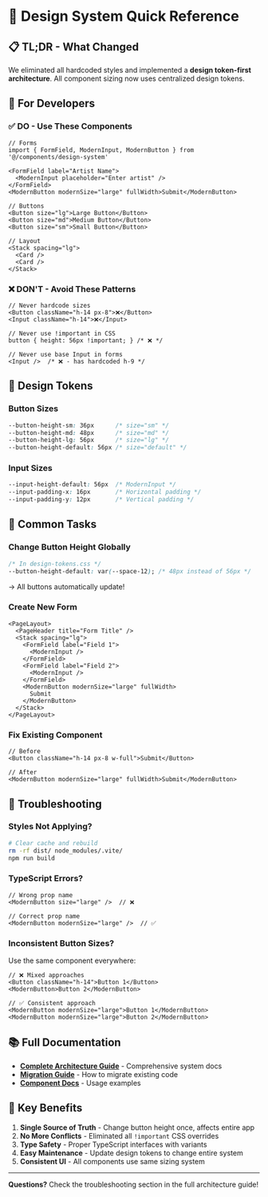 # 🚀 Design System Quick Reference

## 📋 **TL;DR - What Changed**

We eliminated all hardcoded styles and implemented a **design token-first architecture**. All component sizing now uses centralized design tokens.

## 🎯 **For Developers**

### **✅ DO - Use These Components**

```tsx
// Forms
import { FormField, ModernInput, ModernButton } from '@/components/design-system'

<FormField label="Artist Name">
  <ModernInput placeholder="Enter artist" />
</FormField>
<ModernButton modernSize="large" fullWidth>Submit</ModernButton>

// Buttons
<Button size="lg">Large Button</Button>
<Button size="md">Medium Button</Button>
<Button size="sm">Small Button</Button>

// Layout
<Stack spacing="lg">
  <Card />
  <Card />
</Stack>
```

### **❌ DON'T - Avoid These Patterns**

```tsx
// Never hardcode sizes
<Button className="h-14 px-8">❌</Button>
<Input className="h-14">❌</Input>

// Never use !important in CSS
button { height: 56px !important; } /* ❌ */

// Never use base Input in forms
<Input />  /* ❌ - has hardcoded h-9 */
```

## 🎨 **Design Tokens**

### **Button Sizes**
```css
--button-height-sm: 36px      /* size="sm" */
--button-height-md: 48px      /* size="md" */  
--button-height-lg: 56px      /* size="lg" */
--button-height-default: 56px /* size="default" */
```

### **Input Sizes**
```css
--input-height-default: 56px  /* ModernInput */
--input-padding-x: 16px       /* Horizontal padding */
--input-padding-y: 12px       /* Vertical padding */
```

## 🔧 **Common Tasks**

### **Change Button Height Globally**
```css
/* In design-tokens.css */
--button-height-default: var(--space-12); /* 48px instead of 56px */
```
→ All buttons automatically update!

### **Create New Form**
```tsx
<PageLayout>
  <PageHeader title="Form Title" />
  <Stack spacing="lg">
    <FormField label="Field 1">
      <ModernInput />
    </FormField>
    <FormField label="Field 2">
      <ModernInput />
    </FormField>
    <ModernButton modernSize="large" fullWidth>
      Submit
    </ModernButton>
  </Stack>
</PageLayout>
```

### **Fix Existing Component**
```tsx
// Before
<Button className="h-14 px-8 w-full">Submit</Button>

// After  
<ModernButton modernSize="large" fullWidth>Submit</ModernButton>
```

## 🚨 **Troubleshooting**

### **Styles Not Applying?**
```bash
# Clear cache and rebuild
rm -rf dist/ node_modules/.vite/
npm run build
```

### **TypeScript Errors?**
```tsx
// Wrong prop name
<ModernButton size="large" />  // ❌

// Correct prop name  
<ModernButton modernSize="large" />  // ✅
```

### **Inconsistent Button Sizes?**
Use the same component everywhere:
```tsx
// ❌ Mixed approaches
<Button className="h-14">Button 1</Button>
<ModernButton>Button 2</ModernButton>

// ✅ Consistent approach
<ModernButton modernSize="large">Button 1</ModernButton>
<ModernButton modernSize="large">Button 2</ModernButton>
```

## 📚 **Full Documentation**

- **[Complete Architecture Guide](./DESIGN_SYSTEM_ARCHITECTURE.md)** - Comprehensive system docs
- **[Migration Guide](./MIGRATION_TO_DESIGN_TOKENS.md)** - How to migrate existing code
- **[Component Docs](./src/components/design-system/README.md)** - Usage examples

## 🎉 **Key Benefits**

1. **Single Source of Truth** - Change button height once, affects entire app
2. **No More Conflicts** - Eliminated all `!important` CSS overrides  
3. **Type Safety** - Proper TypeScript interfaces with variants
4. **Easy Maintenance** - Update design tokens to change entire system
5. **Consistent UI** - All components use same sizing system

---

**Questions?** Check the troubleshooting section in the full architecture guide!





